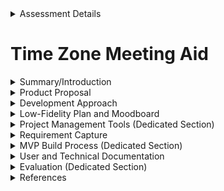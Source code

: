 <details>
  <summary>Assessment Details</summary>

|                    | Description                                 |
| ------------------ | ------------------------------------------- |
| Course Title:      | Software Engineering                        |
| Course Code:       | NCHNAP688                                   |
| Assessment Title:  | Summative Assessment One                    |
| Assessment Number: | AE1                                         |
| Restrictions:      | 2,000 words +/- 10%,  excluding data tables |
| Description:       | Report (workplace case study)               |
| Hand-in Deadline:  | 17th January 2025, 23:59                    |

</details>

# Time Zone Meeting Aid


<details>
  <summary>Summary/Introduction</summary>
  <hr>

  
  ## Summary/Introduction
  
</details>
  
<details>
  <summary>Product Proposal</summary>
  <hr>
  My employer is part of Associated British Foods plc, which is multi-national business with operations in 56 countries around the world (ABF, 2024). With colleagues in mutliple timezones, planning meetings with consideration and convenience can be challenging. My product proposal is for an easy to use application where users can set a location, date, and time, then select a second location, and the application will give the equivalent date and time for the secondary location.   
  <hr>
</details>

<details>
  <summary>Development Approach</summary>
  <hr>

  ## Development Approach
  
The development approach of this project will be itterative and agile, with an expectation of three sprints. A significant component of this product is the user interface (UI), an itterative agile approach allows for the testing of useable software and UI at earlier stages in the software development lifecycle, and results from this can lead to changes in development (Ferreira, Noble and Biddle, 2007). 
  <hr>
</details>


<details>
  <summary>Low-Fidelity Plan and Moodboard</summary>
  <hr>

## Low-Fidelity Plan
A low-fidelity flow for the application was prototyped using Figma and is available at [Figma.com](https://www.figma.com/proto/kTpbqRqdkA15Keu1uF1nJs/Summative-1?node-id=1-2&t=BiJiPwSoCtLmuO3u-1/).

  <br>

A welcome screen will provide the user with some basic information about the application, and will feature some appropriate imagry and branding.
The user can start using the functionality of the application, or quit. As this is a web-based applicaiton, quitting will take them to the ABF homepage.

  
  ![Image of Low-fidelity Figma mock up of the application.](/images/figma_low_fi_01.jpg)

<br>

## Moodboard

To aid decision making regarding colour schemes and design choices, I created a moodboard. This was made up from screen snippets of solid colours snapped from abf.co.uk, I then identified the HEX and RGB values of these colours for easy reference when it comes to formatting the visuals of the applicaiton. A list of CSS web safe fonts was obtained from w3schools.com (2024), these were added to the moodboard and Verdana was chosen for the application font as it is stylistically complementary to the font used for the Associated British Foods plc name. An AI generated image of the globe was created using Microsoft Designer (n.d.) as it is free to use and avoids any licensing issues.            

  ![Image of Low-fidelity Figma mock up of the application.](/images/mood_board.png)





  <hr>  
</details>

<details>
  <summary>Project Management Tools (Dedicated Section)</summary>

## Project Management Tools

  The project management tool used is GitHub Projects. There are three planned iterations:

  1) 09 December 2024 - 15 December 2024
      
  2) 

</details>

<details>
  <summary>Requirement Capture</summary>
  
| ID | Details                                                                  |
| -- | ------------------------------------------------------------------------ |
| 01 | User selects their country via clicking on a map                        |
| 02 | Current date and time is shown for chosed timezone                       |
| 03 | User inputs a desired meeting date and time                              |
| 04 | User clicks on destination country                                       |
| 05 | Output shows what date and time that will be in the destination country  |
| 06 | User can print a reminder card                                           |

</details>

<details>
  <summary>MVP Build Process (Dedicated Section)</summary>
  <hr>


  
  ## Sprint 1
  <br>
  
  ## Sprint 2
  <br>
  
  ## Sprint 3

</details>



<details>
  <summary>User and Technical Documentation</summary>
</details>

<details>
  <summary>Evaluation (Dedicated Section)</summary>
- Content
</details>

<details>
  <summary>References</summary>
  <hr>
ABF (2024) <i>Where we operate</i> [online].<br>  
          &nbsp;&nbsp;&nbsp;&nbsp;Available at: https://www.abf.co.uk/about-us/where-we-operate  <br>
          &nbsp;&nbsp;&nbsp;&nbsp;(Accessed: 09 December 2024). <br><br>

Ferreira, J., Noble, J. and Biddle, R. (2007) 'Agile development iterations and UI design', <br> 
          &nbsp;&nbsp;&nbsp;&nbsp;<i>Proceedings of the Agile 2007 Agile Development Conference.</i> 13-17 August 2007, Washington, DC.  
          &nbsp;&nbsp;&nbsp;&nbsp;Available at: https://ieeexplore-ieee-org.ezproxy.neu.edu/document/4293575  <br>
          &nbsp;&nbsp;&nbsp;&nbsp;(Accessed: 09 December 2024). <br>

Microsoft Designer (n.d.) <iCreate images</i> [online]. <br> 
          &nbsp;&nbsp;&nbsp;&nbsp;Available at: https://designer.microsoft.com/image-creator?scenario=texttoimage  <br>
          &nbsp;&nbsp;&nbsp;&nbsp;(Accessed: 14 December 2024). <br>

w3schools.com (2024) <i>CSS web safe fonts</i> [online]. <br> 
          &nbsp;&nbsp;&nbsp;&nbsp;Available at: https://www.w3schools.com/cssref/css_websafe_fonts.php  <br>
          &nbsp;&nbsp;&nbsp;&nbsp;(Accessed: 14 December 2024). <br><br>
  
</details>
